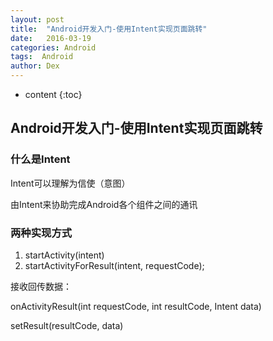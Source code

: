 ```yaml
---
layout: post
title:  "Android开发入门-使用Intent实现页面跳转"
date:   2016-03-19 
categories: Android
tags:  Android
author: Dex
---
```


* content
{:toc}






## Android开发入门-使用Intent实现页面跳转 ##
### 什么是Intent ###
Intent可以理解为信使（意图）

由Intent来协助完成Android各个组件之间的通讯

### 两种实现方式 ###
1. startActivity(intent)
2. startActivityForResult(intent, requestCode);

接收回传数据：

onActivityResult(int requestCode, int resultCode, Intent data)

setResult(resultCode, data)

 



